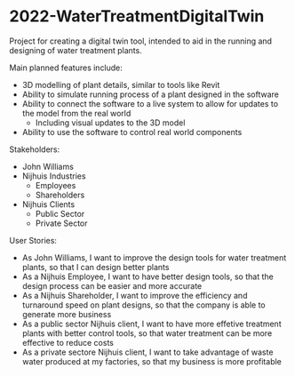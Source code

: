 # 2022-WaterTreatmentDigitalTwin

Project for creating a digital twin tool, intended to aid in the running and designing of water treatment plants.

Main planned features include:
- 3D modelling of plant details, similar to tools like Revit
- Ability to simulate running process of a plant designed in the software
- Ability to connect the software to a live system to allow for updates to the model from the real world
  - Including visual updates to the 3D model 
- Ability to use the software to control real world components

Stakeholders:
- John Williams
- Nijhuis Industries
  - Employees
  - Shareholders
- Nijhuis Clients
  - Public Sector
  - Private Sector

User Stories:
- As John Williams, I want to improve the design tools for water treatment plants, so that I can design better plants
- As a Nijhuis Employee, I want to have better design tools, so that the design process can be easier and more accurate
- As a Nijhuis Shareholder, I want to improve the efficiency and turnaround speed on plant designs, so that the company is able to generate more business
- As a public sector Nijhuis client, I want to have more effetive treatment plants with better control tools, so that water treatment can be more effective to reduce costs
- As a private sectore Nijhuis client, I want to take advantage of waste water produced at my factories, so that my business is more profitable
  
